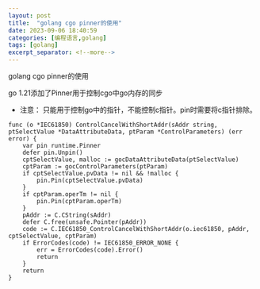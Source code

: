 ```yaml
---
layout: post
title:  "golang cgo pinner的使用"
date: 2023-09-06 18:40:59
categories: [编程语言,golang]
tags: [golang]
excerpt_separator: <!--more-->
---
```

golang cgo pinner的使用
<!--more-->


go 1.21添加了Pinner用于控制cgo中go内存的同步
* 注意： 只能用于控制go中的指针，不能控制c指针。pin时需要将c指针排除。
```golang
func (o *IEC61850) ControlCancelWithShortAddr(sAddr string, ptSelectValue *DataAttributeData, ptParam *ControlParameters) (err error) {
	var pin runtime.Pinner
	defer pin.Unpin()
	cptSelectValue, malloc := gocDataAttributeData(ptSelectValue)
	cptParam := gocControlParameters(ptParam)
	if cptSelectValue.pvData != nil && !malloc {
		pin.Pin(cptSelectValue.pvData)
	}
	if cptParam.operTm != nil {
		pin.Pin(cptParam.operTm)
	}
	pAddr := C.CString(sAddr)
	defer C.free(unsafe.Pointer(pAddr))
	code := C.IEC61850_ControlCancelWithShortAddr(o.iec61850, pAddr, cptSelectValue, cptParam)
	if ErrorCodes(code) != IEC61850_ERROR_NONE {
		err = ErrorCodes(code).Error()
		return
	}
	return
}
```